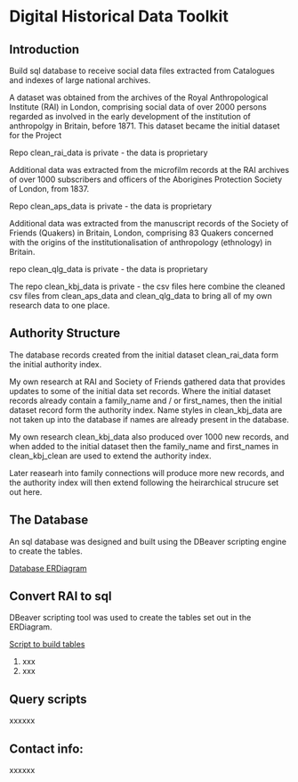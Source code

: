 # Digital Historical Data Toolkit

## Introduction

Build sql database to receive social data files extracted from Catalogues and indexes of large national archives.

A dataset was obtained from the archives of the Royal Anthropological Institute (RAI) in London, comprising social data of over 2000 persons regarded as involved in the early development of the institution of anthropolgy in Britain, before 1871. This dataset became the initial dataset for the Project

Repo clean_rai_data is private - the data is proprietary

Additional data was extracted from the microfilm records at the RAI archives of over 1000 subscribers and officers of the Aborigines Protection Society of London, from 1837.

Repo clean_aps_data is private - the data is proprietary

Additional data was extracted from the manuscript records of the Society of Friends (Quakers) in Britain, London, comprising 83 Quakers concerned with the origins of the institutionalisation of anthropology (ethnology) in Britain. 

repo clean_qlg_data is private - the data is proprietary

The repo clean_kbj_data is private - the csv files here combine the cleaned csv files from clean_aps_data and clean_qlg_data to bring all of my own research data to one place. 

## Authority Structure

The database records created from the initial dataset clean_rai_data form the initial authority index.

My own research at RAI and Society of Friends gathered data that provides updates to some of the initial data set records. Where the initial dataset records already contain a family_name and / or first_names, then the initial dataset record form the authority index. Name styles in clean_kbj_data are not taken up into the database if names are already present in the database.   

My own research clean_kbj_data also produced over 1000 new records, and when added to the initial dataset then the family_name and first_names in clean_kbj_clean are used to extend the authority index.

Later reasearh into family connections will produce more new records, and the authority index will then extend following the heirarchical strucure set out here. 

##  The Database

An sql database was designed and built using the DBeaver scripting engine to create the tables.

[Database ERDiagram](https://github.com/KelvinBeerJones/ceda-database/blob/9fa090f2859aa41e90368458ab4fe8e95135ff9b/ERDiagram.png)


## Convert RAI to sql

DBeaver scripting tool was used to create the tables set out in the ERDiagram.

[Script to build tables](convert_rai_to_sql/create_tables.sql)

1. xxx
1. xxx

## Query scripts

xxxxxx

## Contact info:

xxxxxx






